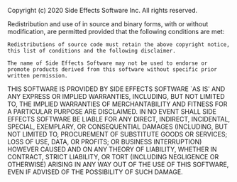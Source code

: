 Copyright (c) 2020 Side Effects Software Inc. All rights reserved.

Redistribution and use of in source and binary forms, with or without modification, are permitted provided that the following conditions are met:

    Redistributions of source code must retain the above copyright notice, this list of conditions and the following disclaimer.

    The name of Side Effects Software may not be used to endorse or promote products derived from this software without specific prior written permission.

THIS SOFTWARE IS PROVIDED BY SIDE EFFECTS SOFTWARE `AS IS' AND ANY EXPRESS OR IMPLIED WARRANTIES, INCLUDING, BUT NOT LIMITED TO, THE IMPLIED WARRANTIES OF MERCHANTABILITY AND FITNESS FOR A PARTICULAR PURPOSE ARE DISCLAIMED. IN NO EVENT SHALL SIDE EFFECTS SOFTWARE BE LIABLE FOR ANY DIRECT, INDIRECT, INCIDENTAL, SPECIAL, EXEMPLARY, OR CONSEQUENTIAL DAMAGES (INCLUDING, BUT NOT LIMITED TO, PROCUREMENT OF SUBSTITUTE GOODS OR SERVICES; LOSS OF USE, DATA, OR PROFITS; OR BUSINESS INTERRUPTION) HOWEVER CAUSED AND ON ANY THEORY OF LIABILITY, WHETHER IN CONTRACT, STRICT LIABILITY, OR TORT (INCLUDING NEGLIGENCE OR OTHERWISE) ARISING IN ANY WAY OUT OF THE USE OF THIS SOFTWARE, EVEN IF ADVISED OF THE POSSIBILITY OF SUCH DAMAGE.
